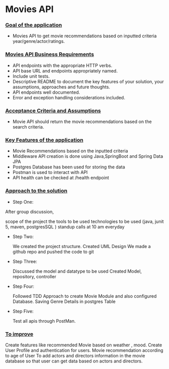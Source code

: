 # Movies API

### <ins>Goal of the application</ins>

- Movies API to get movie recommendations based on inputted criteria year/genre/actor/ratings.


### <ins>Movies API Business Requirements</ins>

- API endpoints with the appropriate HTTP verbs.
- API base URL and endpoints appropriately named.
- Include unit tests.
- Descriptive README to document the key features of your solution, your assumptions, approaches and future thoughts.
- API endpoints well documented.
- Error and exception handling considerations included.

### <ins>Acceptance Criteria and Assumptions</ins>

- Movie API should return the movie recommendations based on the search criteria.


### <ins>Key Features of the application</ins>

- Movie Recommendations based on the inputted criteria
- Middleware API creation is done using Java,SpringBoot and Spring Data JPA
- Postgres Database has been used for storing the data
- Postman is used to interact with API
- API health can be checked at /health endpoint


### <ins>Approach to the solution</ins>

- Step One:

After group discussion,

  scope of the project
  the tools to be used 
  technologies to be used (java, junit 5, maven, postgresSQL )
  standup calls at 10 am everyday

- Step Two:

  We created the project structure.
  Created UML Design
  We made a github repo and pushed the code to git 

- Step Three:

  Discussed the model and datatype to be used
  Created Model, repository, controller

- Step Four:

  Followed TDD Approach to create Movie Module and also configured Database.
  Saving Genre Details in postgres Table

- Step Five:

  Test all apis through PostMan.

### <ins> To improve </ins>

  Create features like recommended Movie based on weather , mood.
  Create User Profile and authentication for users.
  Movie recommendation according to age of User
  To add actors and directors information in the movie database so that user can get data based on actors and directors.

